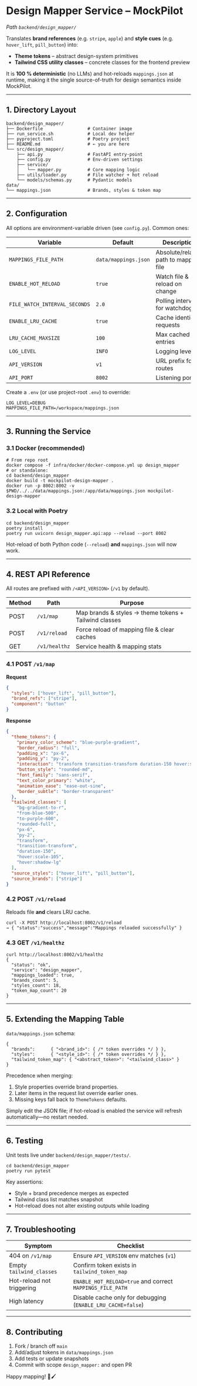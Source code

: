 # Design Mapper Service – MockPilot  
*Path `backend/design_mapper/`*  

Translates **brand references** (e.g. `stripe`, `apple`) and **style cues** (e.g. `hover_lift`, `pill_button`) into:  

* **Theme tokens** – abstract design-system primitives  
* **Tailwind CSS utility classes** – concrete classes for the frontend preview  

It is **100 % deterministic** (no LLMs) and hot-reloads `mappings.json` at runtime, making it the single source-of-truth for design semantics inside MockPilot.

---

## 1. Directory Layout  

```
backend/design_mapper/
├── Dockerfile                 # Container image
├── run_service.sh             # Local dev helper
├── pyproject.toml             # Poetry project
├── README.md                  # ← you are here
└── src/design_mapper/
    ├── api.py                 # FastAPI entry-point
    ├── config.py              # Env-driven settings
    ├── service/
    │   └── mapper.py          # Core mapping logic
    ├── utils/loader.py        # File watcher + hot reload
    └── models/schemas.py      # Pydantic models
data/
└── mappings.json              # Brands, styles & token map
```

---

## 2. Configuration  

All options are environment-variable driven (see `config.py`). Common ones:

| Variable | Default | Description |
|----------|---------|-------------|
| `MAPPINGS_FILE_PATH` | `data/mappings.json` | Absolute/relative path to mapping file |
| `ENABLE_HOT_RELOAD` | `true` | Watch file & reload on change |
| `FILE_WATCH_INTERVAL_SECONDS` | `2.0` | Polling interval for watchdog |
| `ENABLE_LRU_CACHE` | `true` | Cache identical requests |
| `LRU_CACHE_MAXSIZE` | `100` | Max cached entries |
| `LOG_LEVEL` | `INFO` | Logging level |
| `API_VERSION` | `v1` | URL prefix for routes |
| `API_PORT` | `8002` | Listening port |

Create a `.env` (or use project-root `.env`) to override:

```
LOG_LEVEL=DEBUG
MAPPINGS_FILE_PATH=/workspace/mappings.json
```

---

## 3. Running the Service  

### 3.1 Docker (recommended)

```
# From repo root
docker compose -f infra/docker/docker-compose.yml up design_mapper
# or standalone:
cd backend/design_mapper
docker build -t mockpilot-design-mapper .
docker run -p 8002:8002 -v $PWD/../../data/mappings.json:/app/data/mappings.json mockpilot-design-mapper
```

### 3.2 Local with Poetry

```
cd backend/design_mapper
poetry install
poetry run uvicorn design_mapper.api:app --reload --port 8002
```

Hot-reload of both Python code (`--reload`) **and** `mappings.json` will now work.

---

## 4. REST API Reference  

All routes are prefixed with `/<API_VERSION>` (`/v1` by default).

| Method | Path | Purpose |
|--------|------|---------|
| POST | `/v1/map` | Map brands & styles → theme tokens + Tailwind classes |
| POST | `/v1/reload` | Force reload of mapping file & clear caches |
| GET  | `/v1/healthz` | Service health & mapping stats |

### 4.1 POST `/v1/map`

**Request**

```json
{
  "styles": ["hover_lift", "pill_button"],
  "brand_refs": ["stripe"],
  "component": "button"
}
```

**Response**

```json
{
  "theme_tokens": {
    "primary_color_scheme": "blue-purple-gradient",
    "border_radius": "full",
    "padding_x": "px-6",
    "padding_y": "py-2",
    "interaction": "transform transition-transform duration-150 hover:scale-105 hover:shadow-lg",
    "button_style": "rounded-md",
    "font_family": "sans-serif",
    "text_color_primary": "white",
    "animation_ease": "ease-out-sine",
    "border_subtle": "border-transparent"
  },
  "tailwind_classes": [
    "bg-gradient-to-r",
    "from-blue-500",
    "to-purple-600",
    "rounded-full",
    "px-6",
    "py-2",
    "transform",
    "transition-transform",
    "duration-150",
    "hover:scale-105",
    "hover:shadow-lg"
  ],
  "source_styles": ["hover_lift", "pill_button"],
  "source_brands": ["stripe"]
}
```

### 4.2 POST `/v1/reload`

Reloads file **and** clears LRU cache.

```
curl -X POST http://localhost:8002/v1/reload
→ { "status":"success","message":"Mappings reloaded successfully" }
```

### 4.3 GET `/v1/healthz`

```
curl http://localhost:8002/v1/healthz
{
  "status": "ok",
  "service": "design_mapper",
  "mappings_loaded": true,
  "brands_count": 5,
  "styles_count": 18,
  "token_map_count": 20
}
```

---

## 5. Extending the Mapping Table  

`data/mappings.json` schema:

```jsonc
{
  "brands":      { "<brand_id>": { /* token overrides */ } },
  "styles":      { "<style_id>": { /* token overrides */ } },
  "tailwind_token_map": { "<abstract_token>": "<tailwind_class>" }
}
```

Precedence when merging:

1. Style properties override brand properties.  
2. Later items in the request list override earlier ones.  
3. Missing keys fall back to `ThemeTokens` defaults.

Simply edit the JSON file; if hot-reload is enabled the service will refresh automatically—no restart needed.

---

## 6. Testing  

Unit tests live under `backend/design_mapper/tests/`.

```
cd backend/design_mapper
poetry run pytest
```

Key assertions:

* Style + brand precedence merges as expected  
* Tailwind class list matches snapshot  
* Hot-reload does not alter existing outputs while loading  

---

## 7. Troubleshooting  

| Symptom | Checklist |
|---------|-----------|
| 404 on `/v1/map` | Ensure `API_VERSION` env matches (`v1`) |
| Empty `tailwind_classes` | Confirm token exists in `tailwind_token_map` |
| Hot-reload not triggering | `ENABLE_HOT_RELOAD=true` and correct `MAPPINGS_FILE_PATH` |
| High latency | Disable cache only for debugging (`ENABLE_LRU_CACHE=false`) |

---

## 8. Contributing  

1. Fork / branch off `main`  
2. Add/adjust tokens in `data/mappings.json`  
3. Add tests or update snapshots  
4. Commit with scope `design_mapper:` and open PR  

Happy mapping! 🎨🖌️
